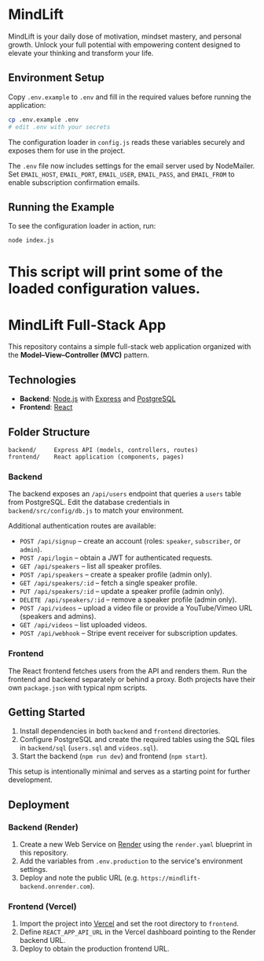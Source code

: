 # MindLift
MindLift is your daily dose of motivation, mindset mastery, and personal growth. Unlock your full potential with empowering content designed to elevate your thinking and transform your life.

## Environment Setup

Copy `.env.example` to `.env` and fill in the required values before running the application:

```bash
cp .env.example .env
# edit .env with your secrets
```

The configuration loader in `config.js` reads these variables securely and exposes them for use in the project.

The `.env` file now includes settings for the email server used by NodeMailer. Set `EMAIL_HOST`, `EMAIL_PORT`, `EMAIL_USER`, `EMAIL_PASS`, and `EMAIL_FROM` to enable subscription confirmation emails.

## Running the Example

To see the configuration loader in action, run:

```bash
node index.js
```

This script will print some of the loaded configuration values.
=======
# MindLift Full-Stack App

This repository contains a simple full-stack web application organized with the **Model–View–Controller (MVC)** pattern.

## Technologies

- **Backend**: [Node.js](https://nodejs.org/) with [Express](https://expressjs.com/) and [PostgreSQL](https://www.postgresql.org/)
- **Frontend**: [React](https://react.dev/)

## Folder Structure

```
backend/     Express API (models, controllers, routes)
frontend/    React application (components, pages)
```

### Backend

The backend exposes an `/api/users` endpoint that queries a `users` table from PostgreSQL. Edit the database credentials in `backend/src/config/db.js` to match your environment.

Additional authentication routes are available:

- `POST /api/signup` – create an account (roles: `speaker`, `subscriber`, or `admin`).
- `POST /api/login` – obtain a JWT for authenticated requests.
- `GET /api/speakers` – list all speaker profiles.
- `POST /api/speakers` – create a speaker profile (admin only).
- `GET /api/speakers/:id` – fetch a single speaker profile.
- `PUT /api/speakers/:id` – update a speaker profile (admin only).
- `DELETE /api/speakers/:id` – remove a speaker profile (admin only).
- `POST /api/videos` – upload a video file or provide a YouTube/Vimeo URL (speakers and admins).
- `GET /api/videos` – list uploaded videos.
- `POST /api/webhook` – Stripe event receiver for subscription updates.

### Frontend

The React frontend fetches users from the API and renders them. Run the frontend and backend separately or behind a proxy. Both projects have their own `package.json` with typical npm scripts.

## Getting Started

1. Install dependencies in both `backend` and `frontend` directories.
2. Configure PostgreSQL and create the required tables using the SQL files in `backend/sql` (`users.sql` and `videos.sql`).
3. Start the backend (`npm run dev`) and frontend (`npm start`).

This setup is intentionally minimal and serves as a starting point for further development.

## Deployment

### Backend (Render)

1. Create a new Web Service on [Render](https://render.com) using the `render.yaml` blueprint in this repository.
2. Add the variables from `.env.production` to the service's environment settings.
3. Deploy and note the public URL (e.g. `https://mindlift-backend.onrender.com`).

### Frontend (Vercel)

1. Import the project into [Vercel](https://vercel.com) and set the root directory to `frontend`.
2. Define `REACT_APP_API_URL` in the Vercel dashboard pointing to the Render backend URL.
3. Deploy to obtain the production frontend URL.

